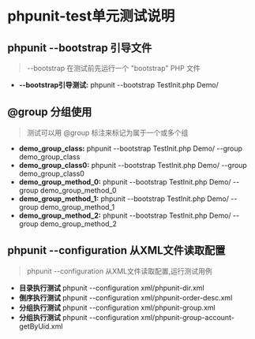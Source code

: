 phpunit-test单元测试说明
===============================



phpunit --bootstrap 引导文件
-----
> --bootstrap 在测试前先运行一个 "bootstrap" PHP 文件
* **--bootstrap引导测试:** phpunit --bootstrap TestInit.php Demo/


@group 分组使用
-----
> 测试可以用 @group 标注来标记为属于一个或多个组
* **demo_group_class:** phpunit --bootstrap TestInit.php Demo/ --group demo_group_class
* **demo_group_class0:** phpunit --bootstrap TestInit.php Demo/ --group demo_group_class0
* **demo_group_method_0:** phpunit --bootstrap TestInit.php Demo/ --group demo_group_method_0
* **demo_group_method_1:** phpunit --bootstrap TestInit.php Demo/ --group demo_group_method_1
* **demo_group_method_2:** phpunit --bootstrap TestInit.php Demo/ --group demo_group_method_2


phpunit --configuration 从XML文件读取配置
-----
> phpunit --configuration 从XML文件读取配置,运行测试用例
* **目录执行测试** phpunit --configuration xml/phpunit-dir.xml
* **倒序执行测试** phpunit --configuration xml/phpunit-order-desc.xml
* **分组执行测试** phpunit --configuration xml/phpunit-group.xml
* **分组执行测试** phpunit --configuration xml/phpunit-group-account-getByUid.xml


